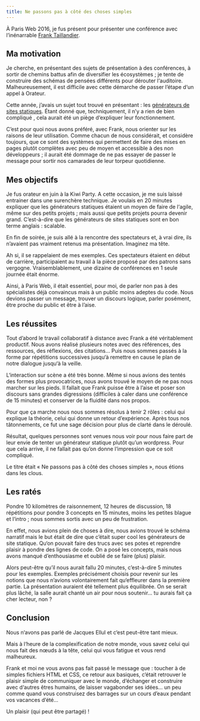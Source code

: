 ```yaml
---
title: Ne passons pas à côté des choses simples
---
```


À Paris Web 2016, je fus présent pour présenter une conférence avec l’inénarrable [Frank Taillandier](http://frank.taillandier.me/2016/10/02/ne-passons-pas-a-cote-des-choses-simples/).

## Ma motivation ##

Je cherche, en présentant des sujets de présentation à des conférences, à sortir de chemins battus afin de diversifier les écosystèmes ; je tente de construire des schémas de pensées différents pour dérouter l‘auditoire. Malheureusement, il est difficile avec cette démarche de passer l’étape d‘un appel à Orateur.

Cette année, j’avais un sujet tout trouvé en présentant : les [générateurs de sites statiques](https://www.paris-web.fr/2016/conferences/ne-passons-pas-a-cote-des-choses-simples.php). Étant donné que, techniquement, il n’y a rien de bien compliqué , cela aurait été un piège d‘expliquer leur fonctionnement.

C’est pour quoi nous avons préféré, avec Frank, nous orienter sur les raisons de leur utilisation. Comme chacun de nous considérait, et considère toujours, que ce sont des systèmes qui permettent de faire des mises en pages plutôt complètes avec peu de moyen et accessible à des non développeurs ; il aurait été dommage de ne pas essayer de passer le message pour sortir nos camarades de leur torpeur quotidienne.

## Mes objectifs ##

Je fus orateur en juin à la Kiwi Party. A cette occasion, je me suis laissé entrainer dans une surenchère technique. Je voulais en 20 minutes expliquer que les générateurs statiques étaient un moyen de faire de l‘agile, même sur des petits projets ; mais aussi que petits projets pourra devenir grand. C’est-à-dire que les générateurs de sites statiques sont en bon terme anglais : scalable.

En fin de soirée, je suis allé à la rencontre des spectateurs et, à vrai dire, ils n’avaient pas vraiment retenus ma présentation. Imaginez ma tête.

Ah si, il se rappelaient de mes exemples. Ces spectateurs étaient en début de carrière, participaient au travail à la pièce proposé par des patrons sans vergogne. Vraisemblablement, une dizaine de conférences en 1 seule journée était énorme.

Ainsi, à Paris Web, il était essentiel, pour moi, de parler non pas à des spécialistes déjà convaincus mais à un public moins adeptes du code. Nous devions passer un message, trouver un discours logique, parler  posément, être proche du public et être à l’aise.

## Les réussites ##

Tout d’abord le travail collaboratif à distance avec Frank a été véritablement productif. Nous avons réalisé plusieurs notes avec des références, des ressources, des réflexions, des citations… Puis nous sommes passés à la forme par répétitions successives jusqu‘à remettre en cause le plan de notre dialogue jusqu‘à la veille.

L‘interaction sur scène a été très bonne. Même si nous avions des tentés des formes plus provocatrices, nous avons trouvé le moyen de ne pas nous marcher sur les pieds. Il fallait que Frank puisse être à l’aise et poser son discours sans grandes digressions (difficiles à caler dans une conférence de 15 minutes) et conserver de la fluidité dans nos propos.

Pour que ça marche nous nous sommes résolus à tenir 2 rôles : celui qui explique la théorie, celui qui donne un retour d’expérience. Après tous nos tâtonnements, ce fut une sage décision pour plus de clarté dans le déroulé.

Résultat, quelques personnes sont venues nous voir pour nous faire part de leur envie de tenter un générateur statique plutôt qu’un wordpress. Pour que cela arrive, il ne fallait pas qu’on donne l‘impression que ce soit compliqué.

Le titre était « Ne passons pas à côté des choses simples », nous étions dans les clous.

## Les ratés ##

Pondre 10 kilomètres de raisonnement, 12 heures de discussion, 18 répétitions pour pondre 3 concepts en 15 minutes, moins les petites blague et l‘intro ; nous sommes sortis avec un peu de frustration.

En effet, nous avions plein de choses à dire, nous avions trouvé le schéma narratif mais le but était de dire que c’était super cool les générateurs de site statique. Qu‘on pouvait faire des trucs avec ses potes et reprendre plaisir à pondre des lignes de code. On a posé les concepts, mais nous avons manqué d’enthousiasme et oublié de se faire (plus) plaisir.

Alors peut-être qu’il nous aurait fallu 20 minutes, c’est-à-dire 5 minutes pour les exemples. Exemples précisément choisis pour revenir sur les notions que nous n’avions volontairement fait qu‘effleurer dans la première partie. La présentation auraient été tellement plus équilibrée. On se serait plus lâché, la salle aurait chanté un air pour nous soutenir… tu aurais fait ça cher lecteur, non ?

## Conclusion ##

Nous n‘avons pas parlé de Jacques Ellul et c‘est peut-être tant mieux. 

Mais à l‘heure de la complexification de notre monde, vous savez celui qui nous fait des nœuds à la tête, celui qui vous fatigue et vous rend malheureux.

Frank et moi ne vous avons pas fait passé le message que : toucher à de simples fichiers HTML et CSS, ce retour aux basiques, c‘était retrouver le plaisir simple de communiquer avec le monde, d‘échanger et construire avec d‘autres êtres humains, de laisser vagabonder ses idées… un peu comme quand vous construisez des barrages sur un cours d’eaux pendant vos vacances d‘été…

Un plaisir (qui peut être partagé) !



